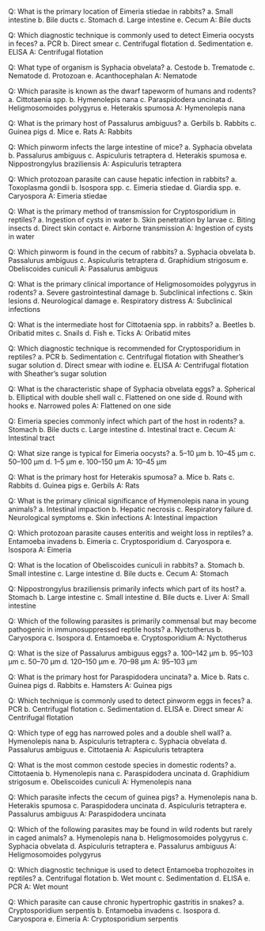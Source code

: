 Q: What is the primary location of Eimeria stiedae in rabbits?
a. Small intestine
b. Bile ducts
c. Stomach
d. Large intestine
e. Cecum
A: Bile ducts

Q: Which diagnostic technique is commonly used to detect Eimeria oocysts in feces?
a. PCR
b. Direct smear
c. Centrifugal flotation
d. Sedimentation
e. ELISA
A: Centrifugal flotation

Q: What type of organism is Syphacia obvelata?
a. Cestode
b. Trematode
c. Nematode
d. Protozoan
e. Acanthocephalan
A: Nematode

Q: Which parasite is known as the dwarf tapeworm of humans and rodents?
a. Cittotaenia spp.
b. Hymenolepis nana
c. Paraspidodera uncinata
d. Heligmosomoides polygyrus
e. Heterakis spumosa
A: Hymenolepis nana

Q: What is the primary host of Passalurus ambiguus?
a. Gerbils
b. Rabbits
c. Guinea pigs
d. Mice
e. Rats
A: Rabbits

Q: Which pinworm infects the large intestine of mice?
a. Syphacia obvelata
b. Passalurus ambiguus
c. Aspiculuris tetraptera
d. Heterakis spumosa
e. Nippostrongylus braziliensis
A: Aspiculuris tetraptera

Q: Which protozoan parasite can cause hepatic infection in rabbits?
a. Toxoplasma gondii
b. Isospora spp.
c. Eimeria stiedae
d. Giardia spp.
e. Caryospora
A: Eimeria stiedae

Q: What is the primary method of transmission for Cryptosporidium in reptiles?
a. Ingestion of cysts in water
b. Skin penetration by larvae
c. Biting insects
d. Direct skin contact
e. Airborne transmission
A: Ingestion of cysts in water

Q: Which pinworm is found in the cecum of rabbits?
a. Syphacia obvelata
b. Passalurus ambiguus
c. Aspiculuris tetraptera
d. Graphidium strigosum
e. Obeliscoides cuniculi
A: Passalurus ambiguus

Q: What is the primary clinical importance of Heligmosomoides polygyrus in rodents?
a. Severe gastrointestinal damage
b. Subclinical infections
c. Skin lesions
d. Neurological damage
e. Respiratory distress
A: Subclinical infections

Q: What is the intermediate host for Cittotaenia spp. in rabbits?
a. Beetles
b. Oribatid mites
c. Snails
d. Fish
e. Ticks
A: Oribatid mites

Q: Which diagnostic technique is recommended for Cryptosporidium in reptiles?
a. PCR
b. Sedimentation
c. Centrifugal flotation with Sheather’s sugar solution
d. Direct smear with iodine
e. ELISA
A: Centrifugal flotation with Sheather’s sugar solution

Q: What is the characteristic shape of Syphacia obvelata eggs?
a. Spherical
b. Elliptical with double shell wall
c. Flattened on one side
d. Round with hooks
e. Narrowed poles
A: Flattened on one side

Q: Eimeria species commonly infect which part of the host in rodents?
a. Stomach
b. Bile ducts
c. Large intestine
d. Intestinal tract
e. Cecum
A: Intestinal tract

Q: What size range is typical for Eimeria oocysts?
a. 5–10 μm
b. 10–45 μm
c. 50–100 μm
d. 1–5 μm
e. 100–150 μm
A: 10–45 μm

Q: What is the primary host for Heterakis spumosa?
a. Mice
b. Rats
c. Rabbits
d. Guinea pigs
e. Gerbils
A: Rats

Q: What is the primary clinical significance of Hymenolepis nana in young animals?
a. Intestinal impaction
b. Hepatic necrosis
c. Respiratory failure
d. Neurological symptoms
e. Skin infections
A: Intestinal impaction

Q: Which protozoan parasite causes enteritis and weight loss in reptiles?
a. Entamoeba invadens
b. Eimeria
c. Cryptosporidium
d. Caryospora
e. Isospora
A: Eimeria

Q: What is the location of Obeliscoides cuniculi in rabbits?
a. Stomach
b. Small intestine
c. Large intestine
d. Bile ducts
e. Cecum
A: Stomach

Q: Nippostrongylus braziliensis primarily infects which part of its host?
a. Stomach
b. Large intestine
c. Small intestine
d. Bile ducts
e. Liver
A: Small intestine

Q: Which of the following parasites is primarily commensal but may become pathogenic in immunosuppressed reptile hosts?
a. Nyctotherus
b. Caryospora
c. Isospora
d. Entamoeba
e. Cryptosporidium
A: Nyctotherus

Q: What is the size of Passalurus ambiguus eggs?
a. 100–142 μm
b. 95–103 μm
c. 50–70 μm
d. 120–150 μm
e. 70–98 μm
A: 95–103 μm

Q: What is the primary host for Paraspidodera uncinata?
a. Mice
b. Rats
c. Guinea pigs
d. Rabbits
e. Hamsters
A: Guinea pigs

Q: Which technique is commonly used to detect pinworm eggs in feces?
a. PCR
b. Centrifugal flotation
c. Sedimentation
d. ELISA
e. Direct smear
A: Centrifugal flotation

Q: Which type of egg has narrowed poles and a double shell wall?
a. Hymenolepis nana
b. Aspiculuris tetraptera
c. Syphacia obvelata
d. Passalurus ambiguus
e. Cittotaenia
A: Aspiculuris tetraptera

Q: What is the most common cestode species in domestic rodents?
a. Cittotaenia
b. Hymenolepis nana
c. Paraspidodera uncinata
d. Graphidium strigosum
e. Obeliscoides cuniculi
A: Hymenolepis nana

Q: Which parasite infects the cecum of guinea pigs?
a. Hymenolepis nana
b. Heterakis spumosa
c. Paraspidodera uncinata
d. Aspiculuris tetraptera
e. Passalurus ambiguus
A: Paraspidodera uncinata

Q: Which of the following parasites may be found in wild rodents but rarely in caged animals?
a. Hymenolepis nana
b. Heligmosomoides polygyrus
c. Syphacia obvelata
d. Aspiculuris tetraptera
e. Passalurus ambiguus
A: Heligmosomoides polygyrus

Q: Which diagnostic technique is used to detect Entamoeba trophozoites in reptiles?
a. Centrifugal flotation
b. Wet mount
c. Sedimentation
d. ELISA
e. PCR
A: Wet mount

Q: Which parasite can cause chronic hypertrophic gastritis in snakes?
a. Cryptosporidium serpentis
b. Entamoeba invadens
c. Isospora
d. Caryospora
e. Eimeria
A: Cryptosporidium serpentis